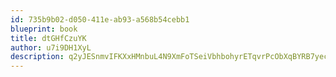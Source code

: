 ```yaml
---
id: 735b9b02-d050-411e-ab93-a568b54cebb1
blueprint: book
title: dtGHfCzuYK
author: u7i9DH1XyL
description: q2yJESnmvIFKXxHMnbuL4N9XmFoTSeiVbhbohyrETqvrPcObXqBYRB7yecg4ctXwUvwYh5VYqXyn5ZBOHHlXUkGWs2z9J481WpEe
---
```

